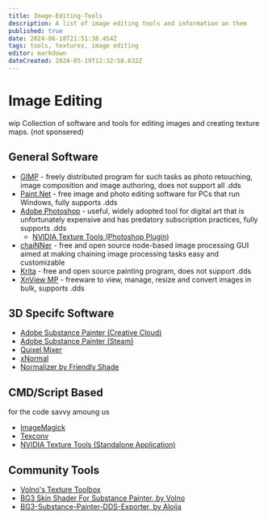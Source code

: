 ```yaml
---
title: Image-Editing-Tools
description: A list of image editing tools and information on them
published: true
date: 2024-06-18T21:51:38.454Z
tags: tools, textures, image editing
editor: markdown
dateCreated: 2024-05-19T12:32:58.632Z
---
```


# Image Editing
 
 wip
Collection of software and tools for editing images and creating texture maps.
(not sponsered)


## General Software
- [GIMP](https://www.gimp.org/) - freely distributed program for such tasks as photo retouching, image composition and image authoring, does not support all .dds
- [Paint.Net](https://www.getpaint.net/) - free image and photo editing software for PCs that run Windows, fully supports .dds
- [Adobe Photoshop](https://www.adobe.com/au/products/photoshop.html) - useful, widely adopted tool for digital art that is unfortunately expensive and has predatory subscription practices, fully supports .dds
   - [NVIDIA Texture Tools (Photoshop Plugin)](https://developer.nvidia.com/texture-tools-exporter)
- [chaiNNer](https://chainner.app/) - free and open source node-based image processing GUI aimed at making chaining image processing tasks easy and customizable
- [Krita](https://krita.org/en/) - free and open source painting program, does not support .dds
- [XnView MP](https://www.xnview.com/en/xnviewmp/) - freeware to view, manage, resize and convert images in bulk, supports .dds

## 3D Specifc Software
- [Adobe Substance Painter (Creative Cloud)](https://www.adobe.com/products/substance3d/apps/painter.html)
- [Adobe Substance Painter (Steam)](https://store.steampowered.com/app/2718190/Substance_3D_Painter_2024/)
- [Quixel Mixer](https://quixel.com/mixer)
- [xNormal](https://xnormal.net/)
- [Normalizer by Friendly Shade](https://www.friendlyshade.com/normalizer)

## CMD/Script Based
for the code savvy amoung us
- [ImageMagick](https://imagemagick.org/)
- [Texconv](https://github.com/microsoft/DirectXTex/wiki/Texconv)
- [NVIDIA Texture Tools (Standalone Application)](https://developer.nvidia.com/texture-tools-exporter)

## Community Tools
- [Volno's Texture Toolbox](https://www.nexusmods.com/baldursgate3/mods/4310)
- [BG3 Skin Shader For Substance Painter, by Volno](https://www.nexusmods.com/baldursgate3/mods/9045)
- [BG3-Substance-Painter-DDS-Exporter, by Aloija](https://github.com/Aloija/BG3-Substance-Painter-DDS-Exporter/tree/main)


